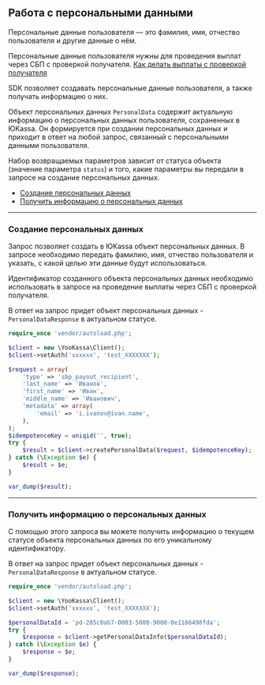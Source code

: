 ## Работа с персональными данными

Персональные данные пользователя — это фамилия, имя, отчество пользователя и другие данные о нём.

Персональные данные пользователя нужны для проведения выплат через СБП с проверкой получателя. [Как делать выплаты с проверкой получателя](https://yookassa.ru/developers/payouts/scenario-extensions/recipient-check)

SDK позволяет создавать персональные данные пользователя, а также получать информацию о них.

Объект персональных данных `PersonalData` содержит актуальную информацию о персональных данных пользователя, сохраненных в ЮKassa. Он формируется при создании персональных данных и приходит в ответ на любой запрос, связанный с персональными данными пользователя.

Набор возвращаемых параметров зависит от статуса объекта (значение параметра `status`) и того, какие параметры вы передали в запросе на создание персональных данных.

* [Создание персональных данных](#Создание-персональных-данных)
* [Получить информацию о персональных данных](#Получить-информацию-о-персональных-данных)

---

### Создание персональных данных <a name="Создание-персональных-данных"></a>

Запрос позволяет создать в ЮKassa объект персональных данных. В запросе необходимо передать фамилию, имя, отчество пользователя и указать, с какой целью эти данные будут использоваться.

Идентификатор созданного объекта персональных данных необходимо использовать в запросе на проведение выплаты через СБП с проверкой получателя.

В ответ на запрос придет объект персональных данных - `PersonalDataResponse` в актуальном статусе.

```php
require_once 'vendor/autoload.php';

$client = new \YooKassa\Client();
$client->setAuth('xxxxxx', 'test_XXXXXXX');

$request = array(
    'type' => 'sbp_payout_recipient',
    'last_name' => 'Иванов',
    'first_name' => 'Иван',
    'middle_name' => 'Иванович',
    'metadata' => array(
        'email' => 'i.ivanov@ivan.name',
    ),
);
$idempotenceKey = uniqid('', true);
try {
    $result = $client->createPersonalData($request, $idempotenceKey);
} catch (\Exception $e) {
    $result = $e;
}

var_dump($result);
```
---

### Получить информацию о персональных данных <a name="Получить-информацию-о-персональных-данных"></a>

С помощью этого запроса вы можете получить информацию о текущем статусе объекта персональных данных по его уникальному идентификатору.

В ответ на запрос придет объект персональных данных - `PersonalDataResponse` в актуальном статусе.

```php
require_once 'vendor/autoload.php';

$client = new \YooKassa\Client();
$client->setAuth('xxxxxx', 'test_XXXXXXX');

$personalDataId = 'pd-285c0ab7-0003-5000-9000-0e1166498fda';
try {
    $response = $client->getPersonalDataInfo($personalDataId);
} catch (\Exception $e) {
    $response = $e;
}

var_dump($response);
```
